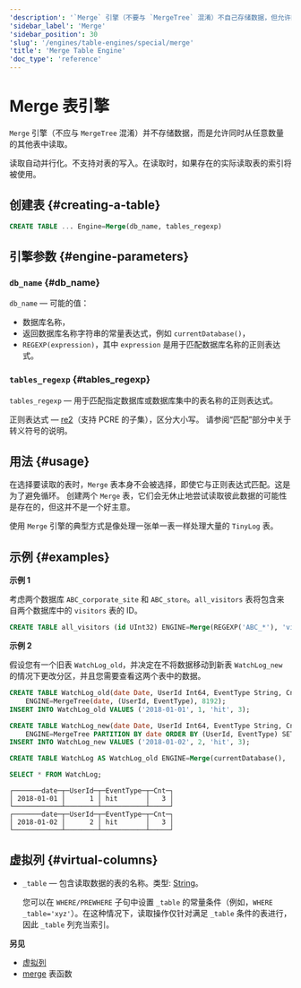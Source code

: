 ```yaml
---
'description': '`Merge` 引擎（不要与 `MergeTree` 混淆）不自己存储数据，但允许同时从任意数量的其他表中读取.'
'sidebar_label': 'Merge'
'sidebar_position': 30
'slug': '/engines/table-engines/special/merge'
'title': 'Merge Table Engine'
'doc_type': 'reference'
---
```



# Merge 表引擎

`Merge` 引擎（不应与 `MergeTree` 混淆）并不存储数据，而是允许同时从任意数量的其他表中读取。

读取自动并行化。不支持对表的写入。在读取时，如果存在的实际读取表的索引将被使用。

## 创建表 {#creating-a-table}

```sql
CREATE TABLE ... Engine=Merge(db_name, tables_regexp)
```

## 引擎参数 {#engine-parameters}

### `db_name` {#db_name}

`db_name` — 可能的值：
- 数据库名称，
- 返回数据库名称字符串的常量表达式，例如 `currentDatabase()`，
- `REGEXP(expression)`，其中 `expression` 是用于匹配数据库名称的正则表达式。

### `tables_regexp` {#tables_regexp}

`tables_regexp` — 用于匹配指定数据库或数据库集中的表名称的正则表达式。

正则表达式 — [re2](https://github.com/google/re2)（支持 PCRE 的子集），区分大小写。
请参阅“匹配”部分中关于转义符号的说明。

## 用法 {#usage}

在选择要读取的表时，`Merge` 表本身不会被选择，即使它与正则表达式匹配。这是为了避免循环。
创建两个 `Merge` 表，它们会无休止地尝试读取彼此数据的可能性是存在的，但这并不是一个好主意。

使用 `Merge` 引擎的典型方式是像处理一张单一表一样处理大量的 `TinyLog` 表。

## 示例 {#examples}

**示例 1**

考虑两个数据库 `ABC_corporate_site` 和 `ABC_store`。`all_visitors` 表将包含来自两个数据库中的 `visitors` 表的 ID。

```sql
CREATE TABLE all_visitors (id UInt32) ENGINE=Merge(REGEXP('ABC_*'), 'visitors');
```

**示例 2**

假设您有一个旧表 `WatchLog_old`，并决定在不将数据移动到新表 `WatchLog_new` 的情况下更改分区，并且您需要查看这两个表中的数据。

```sql
CREATE TABLE WatchLog_old(date Date, UserId Int64, EventType String, Cnt UInt64)
    ENGINE=MergeTree(date, (UserId, EventType), 8192);
INSERT INTO WatchLog_old VALUES ('2018-01-01', 1, 'hit', 3);

CREATE TABLE WatchLog_new(date Date, UserId Int64, EventType String, Cnt UInt64)
    ENGINE=MergeTree PARTITION BY date ORDER BY (UserId, EventType) SETTINGS index_granularity=8192;
INSERT INTO WatchLog_new VALUES ('2018-01-02', 2, 'hit', 3);

CREATE TABLE WatchLog AS WatchLog_old ENGINE=Merge(currentDatabase(), '^WatchLog');

SELECT * FROM WatchLog;
```

```text
┌───────date─┬─UserId─┬─EventType─┬─Cnt─┐
│ 2018-01-01 │      1 │ hit       │   3 │
└────────────┴────────┴───────────┴─────┘
┌───────date─┬─UserId─┬─EventType─┬─Cnt─┐
│ 2018-01-02 │      2 │ hit       │   3 │
└────────────┴────────┴───────────┴─────┘
```

## 虚拟列 {#virtual-columns}

- `_table` — 包含读取数据的表的名称。类型: [String](../../../sql-reference/data-types/string.md)。

    您可以在 `WHERE/PREWHERE` 子句中设置 `_table` 的常量条件（例如，`WHERE _table='xyz'`）。在这种情况下，读取操作仅针对满足 `_table` 条件的表进行，因此 `_table` 列充当索引。

**另见**

- [虚拟列](../../../engines/table-engines/index.md#table_engines-virtual_columns)
- [merge](../../../sql-reference/table-functions/merge.md) 表函数
